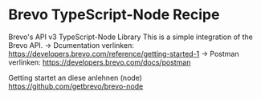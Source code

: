 # Brevo TypeScript-Node Recipe

Brevo's API v3 TypeScript-Node Library
This is a simple integration of the Brevo API.
-> Dcumentation verlinken: https://developers.brevo.com/reference/getting-started-1
-> Postman verlinken: https://developers.brevo.com/docs/postman

Getting startet an diese anlehnen (node)
https://github.com/getbrevo/brevo-node

